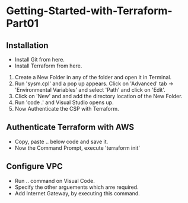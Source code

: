 # Getting-Started-with-Terraform-Part01
## Installation
- Install Git from here.
- Install Terraform from here.

1. Create a New Folder in any of the folder and open it in Terminal.
2. Run 'sysm.cpl' and a pop up appears. Click on 'Advanced' tab -> 'Environmental Variables' and select 'Path' and click on 'Edit'.
3. Click on 'New' and and add the directory location of the New Folder.
4. Run 'code .' and Visual Studio opens up.
5. Now Authenticate the CSP with Terraform.

 ## Authenticate Terraform with AWS
 - Copy, paste .. below code and save it.
- Now the Command Prompt, execute 'terraform init'

## Configure VPC
- Run .. command on Visual Code.
- Specify the other arguements which arre required.
- Add Internet Gateway, by executing this command.
